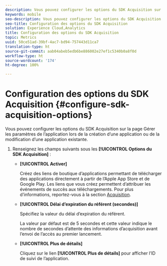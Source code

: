 ```yaml
---
description: Vous pouvez configurer les options du SDK Acquisition sur la page Gérer les paramètres de l’application lors de la création d’une application ou de la modification d’une application existante.
keywords: mobile
seo-description: Vous pouvez configurer les options du SDK Acquisition sur la page Gérer les paramètres de l’application lors de la création d’une application ou de la modification d’une application existante.
seo-title: Configuration des options du SDK Acquisition
solution: Experience Cloud,Analytics
title: Configuration des options du SDK Acquisition
topic: Metrics
uuid: 50ce51ad-39bf-4ac7-bd94-757443d11ca7
translation-type: ht
source-git-commit: aab04abeb5edb6be886002e27ef1c5340b0a8f0d
workflow-type: ht
source-wordcount: '174'
ht-degree: 100%

---
```



# Configuration des options du SDK Acquisition {#configure-sdk-acquisition-options}

Vous pouvez configurer les options du SDK Acquisition sur la page Gérer les paramètres de l’application lors de la création d’une application ou de la modification d’une application existante.

1. Renseignez les champs suivants sous les **[!UICONTROL Options du SDK Acquisition]** :

   * **[!UICONTROL Activer]**

      Créez des liens de boutique d’applications permettant de télécharger des applications directement à partir de l’Apple App Store et de Google Play. Les liens que vous créez permettent d’attribuer les événements de succès aux téléchargements. Pour plus d’informations, reportez-vous à la section [Acquisition](/help/using/acquisition-main/acquisition-main.md).

   * **[!UICONTROL Délai d’expiration du référent (secondes)]**

      Spécifiez la valeur du délai d’expiration du référent.

      La valeur par défaut est de 5 secondes et cette valeur indique le nombre de secondes d’attente des informations d’acquisition avant l’envoi de l’accès au premier lancement.

   * **[!UICONTROL Plus de détails]**

      Cliquez sur le lien **[!UICONTROL Plus de détails]** pour afficher l’ID de suivi de l’application.
